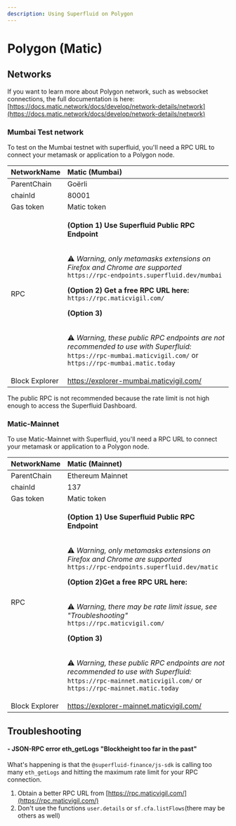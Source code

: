 ```yaml
---
description: Using Superfluid on Polygon
---
```


# Polygon \(Matic\)

## Networks

If you want to learn more about Polygon network, such as websocket connections, the full documentation is here: [https://docs.matic.network/docs/develop/network-details/network](https://docs.matic.network/docs/develop/network-details/network)

### Mumbai Test network

To test on the Mumbai testnet with superfluid, you'll need a RPC URL to connect your metamask or application to a Polygon node.

<table>
  <thead>
    <tr>
      <th style="text-align:left">NetworkName</th>
      <th style="text-align:left"><b>Matic (Mumbai)</b>
      </th>
    </tr>
  </thead>
  <tbody>
    <tr>
      <td style="text-align:left">ParentChain</td>
      <td style="text-align:left">Go&#xEB;rli</td>
    </tr>
    <tr>
      <td style="text-align:left">chainId</td>
      <td style="text-align:left">80001</td>
    </tr>
    <tr>
      <td style="text-align:left">Gas token</td>
      <td style="text-align:left">Matic token</td>
    </tr>
    <tr>
      <td style="text-align:left">RPC</td>
      <td style="text-align:left">
        <p> <b>(Option 1) Use Superfluid Public RPC Endpoint</b>
        </p>
        <p>
          <br />&#x26A0; <em>Warning, only metamasks extensions on Firefox and Chrome are supported</em>  <code>https://rpc-endpoints.superfluid.dev/mumbai</code>
        </p>
        <p> <b>(Option 2) Get a free RPC URL here:</b>  <code>https://rpc.maticvigil.com/</code>
          <br
          />
        </p>
        <p> <b>(Option 3)</b>
        </p>
        <p>
          <br />&#x26A0; <em>Warning, these public RPC endpoints are not recommended to use with Superfluid:</em>  <code>https://rpc-mumbai.maticvigil.com/</code> or
          <br
          /><code>https://rpc-mumbai.matic.today</code>
        </p>
      </td>
    </tr>
    <tr>
      <td style="text-align:left">Block Explorer</td>
      <td style="text-align:left"><a href="https://explorer-mumbai.maticvigil.com/">https://explorer-mumbai.maticvigil.com/</a>
      </td>
    </tr>
  </tbody>
</table>

The public RPC is not recommended because the rate limit is not high enough to access the Superfluid Dashboard.

### Matic-Mainnet

To use Matic-Mainnet with Superfluid, you'll need a RPC URL to connect your metamask or application to a Polygon node.

<table>
  <thead>
    <tr>
      <th style="text-align:left">NetworkName</th>
      <th style="text-align:left"><b>Matic (Mainnet)</b>
      </th>
    </tr>
  </thead>
  <tbody>
    <tr>
      <td style="text-align:left">ParentChain</td>
      <td style="text-align:left">Ethereum Mainnet</td>
    </tr>
    <tr>
      <td style="text-align:left">chainId</td>
      <td style="text-align:left">137</td>
    </tr>
    <tr>
      <td style="text-align:left">Gas token</td>
      <td style="text-align:left">Matic token</td>
    </tr>
    <tr>
      <td style="text-align:left">RPC</td>
      <td style="text-align:left">
        <p> <b>(Option 1) Use Superfluid Public RPC Endpoint</b>
        </p>
        <p>
          <br />&#x26A0; <em>Warning, only metamasks extensions on Firefox and Chrome are supported</em>  <code>https://rpc-endpoints.superfluid.dev/matic</code>
        </p>
        <p> <b>(Option 2)Get a free RPC URL here:</b>
        </p>
        <p>
          <br />&#x26A0; <em>Warning, there may be rate limit issue, see &quot;Troubleshooting&quot;</em>  <code>https://rpc.maticvigil.com/</code>
        </p>
        <p> <b>(Option 3)</b>
        </p>
        <p>
          <br />&#x26A0; <em>Warning, these public RPC endpoints are not recommended to use with Superfluid:</em>  <code>https://rpc-mainnet.maticvigil.com/</code> or
          <br
          /> <code>https://rpc-mainnet.matic.today</code>
        </p>
      </td>
    </tr>
    <tr>
      <td style="text-align:left">Block Explorer</td>
      <td style="text-align:left"><a href="https://explorer-mainnet.maticvigil.com/">https://explorer-mainnet.maticvigil.com/</a>
      </td>
    </tr>
  </tbody>
</table>

## Troubleshooting

#### - JSON-RPC error eth\_getLogs "Blockheight too far in the past"

What's happening is that the `@superfluid-finance/js-sdk` is calling too many `eth_getLogs` and hitting the maximum rate limit for your RPC connection.

1. Obtain a better RPC URL from [https://rpc.maticvigil.com/](https://rpc.maticvigil.com/)
2. Don't use the functions `user.details` or `sf.cfa.listFlows`\(there may be others as well\)

